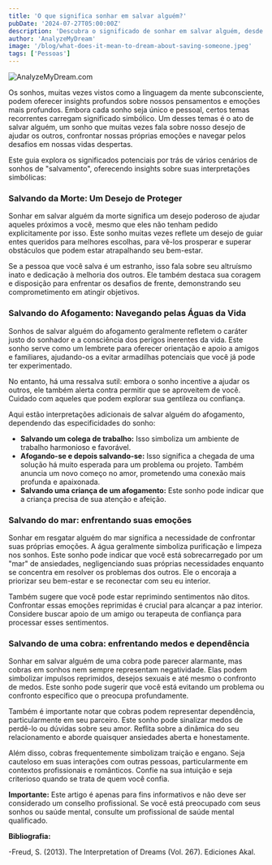 ```yaml
---
title: 'O que significa sonhar em salvar alguém?'
pubDate: '2024-07-27T05:00:00Z'
description: 'Descubra o significado de sonhar em salvar alguém, desde salvá-lo da morte até resgatá-lo de uma cobra.'
author: 'AnalyzeMyDream'
image: '/blog/what-does-it-mean-to-dream-about-saving-someone.jpeg'
tags: ['Pessoas']
---
```


![AnalyzeMyDream.com](/blog/what-does-it-mean-to-dream-about-saving-someone.jpeg)


Os sonhos, muitas vezes vistos como a linguagem da mente subconsciente, podem oferecer insights profundos sobre nossos pensamentos e emoções mais profundos. Embora cada sonho seja único e pessoal, certos temas recorrentes carregam significado simbólico. Um desses temas é o ato de salvar alguém, um sonho que muitas vezes fala sobre nosso desejo de ajudar os outros, confrontar nossas próprias emoções e navegar pelos desafios em nossas vidas despertas. 

Este guia explora os significados potenciais por trás de vários cenários de sonhos de "salvamento", oferecendo insights sobre suas interpretações simbólicas:

### Salvando da Morte: Um Desejo de Proteger

Sonhar em salvar alguém da morte significa um desejo poderoso de ajudar aqueles próximos a você, mesmo que eles não tenham pedido explicitamente por isso. Este sonho muitas vezes reflete um desejo de guiar entes queridos para melhores escolhas, para vê-los prosperar e superar obstáculos que podem estar atrapalhando seu bem-estar.

Se a pessoa que você salva é um estranho, isso fala sobre seu altruísmo inato e dedicação à melhoria dos outros. Ele também destaca sua coragem e disposição para enfrentar os desafios de frente, demonstrando seu comprometimento em atingir objetivos. 

### Salvando do Afogamento: Navegando pelas Águas da Vida

Sonhos de salvar alguém do afogamento geralmente refletem o caráter justo do sonhador e a consciência dos perigos inerentes da vida. Este sonho serve como um lembrete para oferecer orientação e apoio a amigos e familiares, ajudando-os a evitar armadilhas potenciais que você já pode ter experimentado.

No entanto, há uma ressalva sutil: embora o sonho incentive a ajudar os outros, ele também alerta contra permitir que se aproveitem de você. Cuidado com aqueles que podem explorar sua gentileza ou confiança. 

Aqui estão interpretações adicionais de salvar alguém do afogamento, dependendo das especificidades do sonho:

- **Salvando um colega de trabalho:** Isso simboliza um ambiente de trabalho harmonioso e favorável.
- **Afogando-se e depois salvando-se:** Isso significa a chegada de uma solução há muito esperada para um problema ou projeto. Também anuncia um novo começo no amor, prometendo uma conexão mais profunda e apaixonada.
- **Salvando uma criança de um afogamento:** Este sonho pode indicar que a criança precisa de sua atenção e afeição.

### Salvando do mar: enfrentando suas emoções

Sonhar em resgatar alguém do mar significa a necessidade de confrontar suas próprias emoções. A água geralmente simboliza purificação e limpeza nos sonhos. Este sonho pode indicar que você está sobrecarregado por um "mar" de ansiedades, negligenciando suas próprias necessidades enquanto se concentra em resolver os problemas dos outros. Ele o encoraja a priorizar seu bem-estar e se reconectar com seu eu interior.

Também sugere que você pode estar reprimindo sentimentos não ditos. Confrontar essas emoções reprimidas é crucial para alcançar a paz interior. Considere buscar apoio de um amigo ou terapeuta de confiança para processar esses sentimentos.

### Salvando de uma cobra: enfrentando medos e dependência

Sonhar em salvar alguém de uma cobra pode parecer alarmante, mas cobras em sonhos nem sempre representam negatividade. Elas podem simbolizar impulsos reprimidos, desejos sexuais e até mesmo o confronto de medos. Este sonho pode sugerir que você está evitando um problema ou confronto específico que o preocupa profundamente.

Também é importante notar que cobras podem representar dependência, particularmente em seu parceiro. Este sonho pode sinalizar medos de perdê-lo ou dúvidas sobre seu amor. Reflita sobre a dinâmica do seu relacionamento e aborde quaisquer ansiedades aberta e honestamente.

Além disso, cobras frequentemente simbolizam traição e engano. Seja cauteloso em suas interações com outras pessoas, particularmente em contextos profissionais e românticos. Confie na sua intuição e seja criterioso quando se trata de quem você confia.

**Importante:** Este artigo é apenas para fins informativos e não deve ser considerado um conselho profissional. Se você está preocupado com seus sonhos ou saúde mental, consulte um profissional de saúde mental qualificado.

**Bibliografia:**

-Freud, S. (2013). The Interpretation of Dreams (Vol. 267). Ediciones Akal.
